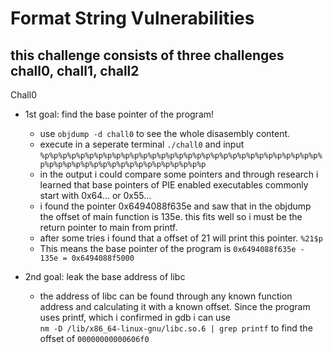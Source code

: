# Format String Vulnerabilities

## this challenge consists of three challenges chall0, chall1, chall2

Chall0  
- 1st goal: find the base pointer of the program!
  - use `objdump -d chall0` to see the whole disasembly content.
  - execute in a seperate terminal `./chall0` and input `%p%p%p%p%p%p%p%p%p%p%p%p%p%p%p%p%p%p%p%p%p%p%p%p%p%p%p%p%p%p%p%p%p%p%p%p%p%p%p%p%p%p%p%p%p%p%p%p%p%p`
  - in the output i could compare some pointers and through research i learned that base pointers of PIE enabled executables commonly start with 0x64... or 0x55...
  - i found the pointer 0x6494088f635e and saw that in the objdump the offset of main function is 135e. this fits well so i must be the return pointer to main from printf.
  - after some tries i found that a offset of 21 will print this pointer. `%21$p`
  - This means the base pointer of the program is `0x6494088f635e - 135e = 0x6494088f5000`

- 2nd goal: leak the base address of libc
  - the address of libc can be found through any known function address and calculating it with a known offset. Since the program uses printf, which i confirmed in gdb i can use  
    `nm -D /lib/x86_64-linux-gnu/libc.so.6 | grep printf` to find the offset of `00000000000606f0`
    
